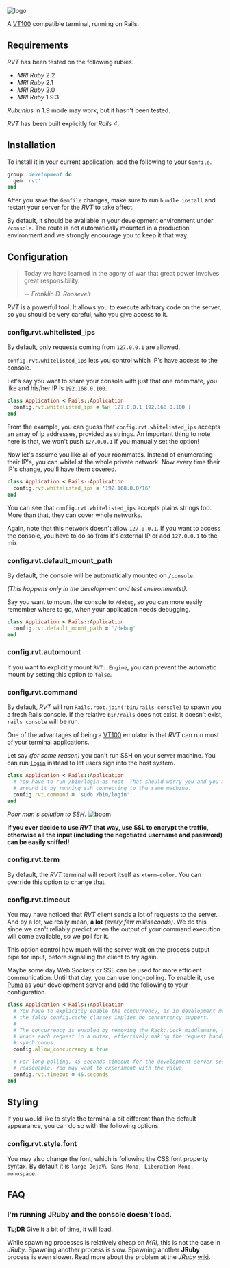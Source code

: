 ![logo](https://raw.github.com/gsamokovarov/rvt/master/.logo.png)

A [VT100] compatible terminal, running on Rails.

## Requirements

_RVT_ has been tested on the following rubies.

* _MRI Ruby_ 2.2
* _MRI Ruby_ 2.1
* _MRI Ruby_ 2.0
* _MRI Ruby_ 1.9.3

_Rubunius_ in 1.9 mode may work, but it hasn't been tested.

_RVT_ has been built explicitly for _Rails 4_.

## Installation

To install it in your current application, add the following to your `Gemfile`.

```ruby
group :development do
  gem 'rvt'
end
```

After you save the `Gemfile` changes, make sure to run `bundle install` and
restart your server for the _RVT_ to take affect.

By default, it should be available in your development environment under
`/console`. The route is not automatically mounted in a production environment
and we strongly encourage you to keep it that way.

## Configuration

> Today we have learned in the agony of war that great power involves great
> responsibility.
>
> -- <cite>Franklin D. Roosevelt</cite>

_RVT_ is a powerful tool. It allows you to execute arbitrary code on
the server, so you should be very careful, who you give access to it.

### config.rvt.whitelisted_ips

By default, only requests coming from `127.0.0.1` are allowed.

`config.rvt.whitelisted_ips` lets you control which IP's have access to
the console.

Let's say you want to share your console with just that one roommate, you like
and his/her IP is `192.168.0.100`.

```ruby
class Application < Rails::Application
  config.rvt.whitelisted_ips = %w( 127.0.0.1 192.168.0.100 )
end
```

From the example, you can guess that `config.rvt.whitelisted_ips`
accepts an array of ip addresses, provided as strings. An important thing to
note here is that, we won't push `127.0.0.1` if you manually set the option!

Now let's assume you like all of your roommates. Instead of enumerating their
IP's, you can whitelist the whole private network. Now every time their IP's
change, you'll have them covered.

```ruby
class Application < Rails::Application
  config.rvt.whitelisted_ips = '192.168.0.0/16'
end
```

You can see that `config.rvt.whitelisted_ips` accepts plains strings
too. More than that, they can cover whole networks.

Again, note that this network doesn't allow `127.0.0.1`. If you want to access
the console, you have to do so from it's external IP or add `127.0.0.1` to the
mix.

### config.rvt.default_mount_path

By default, the console will be automatically mounted on `/console`.

_(This happens only in the development and test environments!)_.

Say you want to mount the console to `/debug`, so you can more easily remember
where to go, when your application needs debugging.

```ruby
class Application < Rails::Application
  config.rvt.default_mount_path = '/debug'
end
```

### config.rvt.automount

If you want to explicitly mount `RVT::Engine`, you can prevent the
automatic mount by setting this option to `false`.

### config.rvt.command

By default, _RVT_ will run `Rails.root.join('bin/rails console)` to
spawn you a fresh Rails console. If the relative `bin/rails` does not exist, it
doesn't exist, `rails console` will be run.

One of the advantages of being a [VT100] emulator is that _RVT_ can run
most of your terminal applications.

Let say _(for some reason)_ you can't run SSH on your server machine. You can
run [`login`][login] instead to let users sign into the host system.

```ruby
class Application < Rails::Application
  # You have to run /bin/login as root. That should worry you and you may work
  # around it by running ssh connecting to the same machine.
  config.rvt.command = 'sudo /bin/login'
end
```

_Poor man's solution to SSH._ ![boom](http://f.cl.ly/items/3n2h0p1w0B261u2d201b/boom.png)

**If you ever decide to use _RVT_ that way, use SSL to encrypt the
traffic, otherwise all the input (including the negotiated username and
password) can be easily sniffed!**

### config.rvt.term

By default, the _RVT_ terminal will report itself as `xterm-color`. You
can override this option to change that.

### config.rvt.timeout

You may have noticed that _RVT_ client sends a lot of requests to the
server. And by a lot, we really mean, **a lot** _(every few milliseconds)_.
We do this since we can't reliably predict when the output of your command
execution will come available, so we poll for it.

This option control how much will the server wait on the process output pipe
for input, before signalling the client to try again.

Maybe some day Web Sockets or SSE can be used for more efficient communication.
Until that day, you can use long-polling. To enable it, use [Puma] as your
development server and add the following to your configuration.

```ruby
class Application < Rails::Application
  # You have to explicitly enable the concurrency, as in development mode,
  # the falsy config.cache_classes implies no concurrency support.
  #
  # The concurrency is enabled by removing the Rack::Lock middleware, which
  # wraps each request in a mutex, effectively making the request handling
  # synchronous.
  config.allow_concurrency = true

  # For long-polling, 45 seconds timeout for the development server seems
  # reasonable. You may want to experiment with the value.
  config.rvt.timeout = 45.seconds
end
```

## Styling

If you would like to style the terminal a bit different than the default
appearance, you can do so with the following options.

### config.rvt.style.font

You may also change the font, which is following the CSS font property syntax.
By default it is `large DejaVu Sans Mono, Liberation Mono, monospace`.

## FAQ

### I'm running JRuby and the console doesn't load.

**TL;DR** Give it a bit of time, it will load.

While spawning processes is relatively cheap on _MRI_, this is not the case in
_JRuby_. Spawning another process is slow. Spawning another **JRuby** process
is even slower. Read more about the problem at the _JRuby_ [wiki].

  [Puma]: http://puma.io/
  [VT100]: http://en.wikipedia.org/wiki/VT100
  [login]: http://linux.die.net/man/1/login
  [video]: http://www.youtube.com/watch?v=zjuJRXCLkHk
  [wiki]: https://github.com/jruby/jruby/wiki/Improving-startup-time#avoid-spawning-sub-rubies
